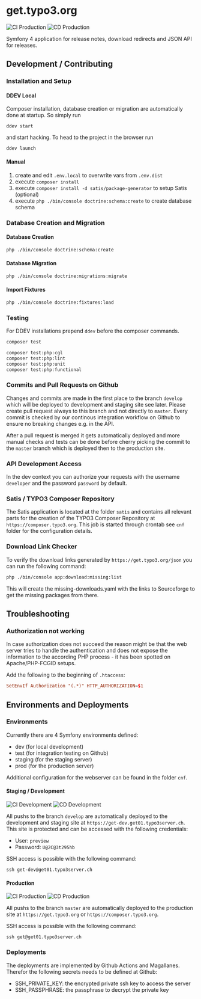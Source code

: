 # get.typo3.org

![CI Production](https://github.com/TYPO3/get.typo3.org/workflows/Integration%20(CI)/badge.svg)
![CD Production](https://github.com/TYPO3/get.typo3.org/workflows/Deployment%20(CD)/badge.svg)

Symfony 4 application for release notes, download redirects and JSON API for
releases.

## Development / Contributing

### Installation and Setup

#### DDEV Local

Composer installation, database creation or migration are automatically done at
startup. So simply run

`ddev start`

and start hacking. To head to the project in the browser run

`ddev launch`

#### Manual

1. create and edit `.env.local` to overwrite vars from `.env.dist`
1. execute `composer install`
1. execute `composer install -d satis/package-generator` to setup Satis (optional)
1. execute `php ./bin/console doctrine:schema:create` to create database schema

### Database Creation and Migration

#### Database Creation

```bash
php ./bin/console doctrine:schema:create
```

#### Database Migration

```bash
php ./bin/console doctrine:migrations:migrate
```

#### Import Fixtures

```bash
php ./bin/console doctrine:fixtures:load
```

### Testing

For DDEV installations prepend `ddev` before the composer commands.

```bash
composer test

composer test:php:cgl
composer test:php:lint
composer test:php:unit
composer test:php:functional
```

### Commits and Pull Requests on Github

Changes and commits are made in the first place to the branch `develop` which
will be deployed to development and staging site see later. Please create
pull request always to this branch and not directly to `master`. Every commit
is checked by our continous integration workflow on Github to ensure no
breaking changes e.g. in the API.

After a pull request is merged it gets automatically deployed and more manual
checks and tests can be done before cherry picking the commit to the `master`
branch which is deployed then to the production site.

### API Development Access

In the dev context you can authorize your requests with the username `developer`
and the password `password` by default.

### Satis / TYPO3 Composer Repository

The Satis application is located at the folder `satis` and contains all relevant
parts for the creation of the TYPO3 Composer Repository at
`https://composer.typo3.org`. This job is started through crontab see `cnf`
folder for the configuration details.

### Download Link Checker

To verify the download links generated by `https://get.typo3.org/json` you can
run the following command:

```bash
php ./bin/console app:download:missing:list
```

This will create the missing-downloads.yaml with the links to Sourceforge to get
the missing packages from there.

## Troubleshooting

### Authorization not working

In case authorization does not succeed the reason might be that the web server
tries to handle the authentication and does not expose the information to the
according PHP process - it has been spotted on Apache/PHP-FCGID setups.

Add the following to the beginning of `.htaccess`:

```conf
SetEnvIf Authorization "(.*)" HTTP_AUTHORIZATION=$1
```

## Environments and Deployments

### Environments

Currently there are 4 Symfony environments defined:

* dev (for local development)
* test (for integration testing on Github)
* staging (for the staging server)
* prod (for the production server)

Additional configuration for the webserver can be found in the folder `cnf`.

#### Staging / Development

![CI Development](https://github.com/TYPO3/get.typo3.org/workflows/Integration%20(CI)/badge.svg?branch=develop)
![CD Development](https://github.com/TYPO3/get.typo3.org/workflows/Deployment%20(CD)/badge.svg?branch=develop)

All pushs to the branch `develop` are automatically deployed to the development
and staging site at `https://get-dev.get01.typo3server.ch`. This site is
protected and can be accessed with the following credentials:

* User: `preview`
* Password: `U@2C@3t295hb`

SSH access is possible with the following command:

`ssh get-dev@get01.typo3server.ch`

#### Production

![CI Production](https://github.com/TYPO3/get.typo3.org/workflows/Integration%20(CI)/badge.svg)
![CD Production](https://github.com/TYPO3/get.typo3.org/workflows/Deployment%20(CD)/badge.svg)

All pushs to the branch `master` are automatically deployed to the production
site at `https://get.typo3.org` or `https://composer.typo3.org`.

SSH access is possible with the following command:

`ssh get@get01.typo3server.ch`

### Deployments

The deployments are implemented by Github Actions and Magallanes. Therefor the
following secrets needs to be defined at Github:

* SSH_PRIVATE_KEY: the encrypted private ssh key to access the server
* SSH_PASSPHRASE: the passphrase to decrypt the private key
